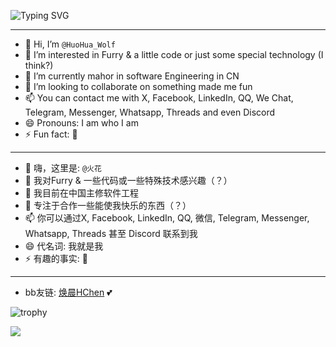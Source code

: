 ![Typing SVG](https://readme-typing-svg.demolab.com/?lines=-----------Welcome+to+HuoHua's+Homepage+-----------;-----------欢迎来到火花的主页-----------)

---
- 👋 Hi, I’m `@HuoHua_Wolf`
- 👀 I’m interested in Furry & a little code or just some special technology (I think?)
- 🌱 I’m currently mahor in software Engineering in CN
- 💞️ I’m looking to collaborate on something made me fun
- 📫 You can contact me with X, Facebook, LinkedIn, QQ, We Chat, Telegram, Messenger, Whatsapp, Threads and even Discord
- 😄 Pronouns: I am who I am
- ⚡ Fun fact: 🌈

---
- 👋 嗨，这里是: `@火花`
- 👀 我对Furry & 一些代码或一些特殊技术感兴趣（？）
- 🌱 我目前在中国主修软件工程
- 💞️ 专注于合作一些能使我快乐的东西（？）
- 📫 你可以通过X, Facebook, LinkedIn, QQ, 微信, Telegram, Messenger, Whatsapp, Threads 甚至 Discord 联系到我
- 😄 代名词: 我就是我
- ⚡ 有趣的事实: 🌈

--- 
- bb友链: [焕晨HChen](https://github.com/HChenX) :two_hearts:


![trophy](https://github-profile-trophy.vercel.app/?username=aoaokeai5)


![](https://stats.justsong.cn/api/bilibili/?id=475902198)


<!---
aoaokeai5/aoaokeai5 is a ✨ special ✨ repository because its `README.md` (this file) appears on your GitHub profile.
You can click the Preview link to take a look at your changes.
--->
